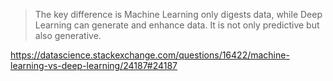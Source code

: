 >The key difference is Machine Learning only digests data, while Deep Learning can generate and enhance data. It is not only predictive but also generative.

https://datascience.stackexchange.com/questions/16422/machine-learning-vs-deep-learning/24187#24187